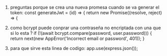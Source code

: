 1. preguntas porque se crea una nueva promesa cuando se va generar el token:
   const generateJwt = (id) => {
   return new Promise((resolve, reject) => {

2. como bcrypt puede conprar una contraseña no encriptada con una que si lo esta ?
   if (!(await bcrypt.compare(password, user.password))) {
   return next(new AppError('Incorrect email or password', 401));
   }

3. para que sirve esta linea de codigo:
   app.use(express.json());
